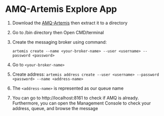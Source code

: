 # AMQ-Artemis Explore App

1. Download the [AMQ-Artemis](https://www.apache.org/dyn/closer.cgi?filename=activemq/activemq-artemis/2.19.0/apache-artemis-2.19.0-bin.zip&action=download)
   then extract it to a directory
2. Go to /bin directory then Open CMD/terminal
3. Create the messaging broker using command:

    `artemis create --name <your-broker-name> --user <username> --password <password>`
   
4. Go to `<your-broker-name>`
5. Create address:
    `artemis address create --user <username> --password <password> --name <address-name>`
6. The `<address-name>` is represented as our queue name
7. You can go to http://localhost:8161 to check if AMQ is already. Furthermore, you can open the Management Console to check your address, queue, and browse the message
